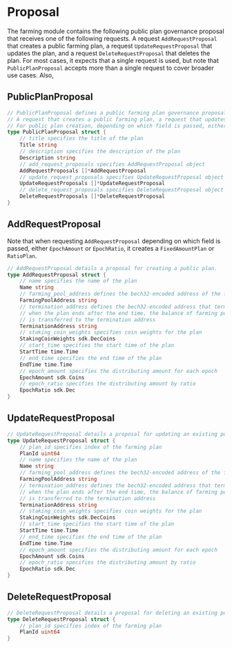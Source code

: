 <!-- order: 9 -->

# Proposal

The farming module contains the following public plan governance proposal that receives one of the following requests. A request `AddRequestProposal` that creates a public farming plan, a request `UpdateRequestProposal` that updates the plan, and a request `DeleteRequestProposal` that deletes the plan. For most cases, it expects that a single request is used, but note that `PublicPlanProposal` accepts more than a single request to cover broader use cases. Also,

## PublicPlanProposal

```go
// PublicPlanProposal defines a public farming plan governance proposal that receives one of the following requests:
// A request that creates a public farming plan, a request that updates the plan, and a request that deletes the plan.
// For public plan creation, depending on which field is passed, either epoch amount or epoch ratio, it creates a fixed amount plan or ratio plan.
type PublicPlanProposal struct {
	// title specifies the title of the plan
	Title string 
	// description specifies the description of the plan
	Description string 
	// add_request_proposals specifies AddRequestProposal object
	AddRequestProposals []*AddRequestProposal 
	// update_request_proposals specifies UpdateRequestProposal object
	UpdateRequestProposals []*UpdateRequestProposal 
	// delete_request_proposals specifies DeleteRequestProposal object
	DeleteRequestProposals []*DeleteRequestProposal 
}
```

## AddRequestProposal

Note that when requesting `AddRequestProposal` depending on which field is passed, either `EpochAmount` or `EpochRatio`, it creates a `FixedAmountPlan` or `RatioPlan`.

```go
// AddRequestProposal details a proposal for creating a public plan.
type AddRequestProposal struct {
	// name specifies the name of the plan 
	Name string
	// farming_pool_address defines the bech32-encoded address of the farming pool
	FarmingPoolAddress string   
	// termination_address defines the bech32-encoded address that terminates plan
	// when the plan ends after the end time, the balance of farming pool address
	// is transferred to the termination address
	TerminationAddress string 
	// staking_coin_weights specifies coin weights for the plan
	StakingCoinWeights sdk.DecCoins 
	// start_time specifies the start time of the plan
	StartTime time.Time 
	// end_time specifies the end time of the plan
	EndTime time.Time 
	// epoch_amount specifies the distributing amount for each epoch
	EpochAmount sdk.Coins 
	// epoch_ratio specifies the distributing amount by ratio
	EpochRatio sdk.Dec
}
```

## UpdateRequestProposal

```go
// UpdateRequestProposal details a proposal for updating an existing public plan.
type UpdateRequestProposal struct {
	// plan_id specifies index of the farming plan
	PlanId uint64 
	// name specifies the name of the plan 
	Name string
	// farming_pool_address defines the bech32-encoded address of the farming pool
	FarmingPoolAddress string 
	// termination_address defines the bech32-encoded address that terminates plan
	// when the plan ends after the end time, the balance of farming pool address
	// is transferred to the termination address
	TerminationAddress string 
	// staking_coin_weights specifies coin weights for the plan
	StakingCoinWeights sdk.DecCoins 
	// start_time specifies the start time of the plan
	StartTime time.Time 
	// end_time specifies the end time of the plan
	EndTime time.Time 
	// epoch_amount specifies the distributing amount for each epoch
	EpochAmount sdk.Coins 
	// epoch_ratio specifies the distributing amount by ratio
	EpochRatio sdk.Dec 
}
```

## DeleteRequestProposal

```go
// DeleteRequestProposal details a proposal for deleting an existing public plan.
type DeleteRequestProposal struct {
	// plan_id specifies index of the farming plan
	PlanId uint64 
}
```